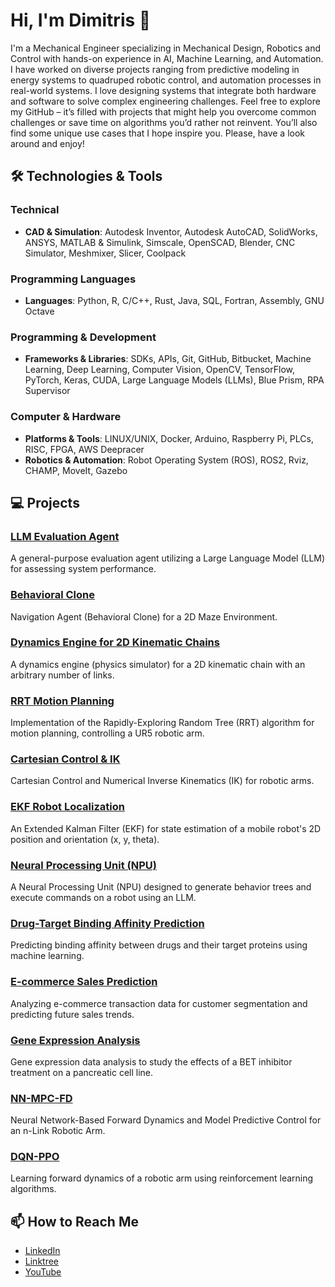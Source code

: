 # Hi, I'm Dimitris 👋

I'm a Mechanical Engineer specializing in Mechanical Design, Robotics and Control with hands-on experience in AI, Machine Learning, and Automation. I have worked on diverse projects ranging from predictive modeling in energy systems to quadruped robotic control, and automation processes in real-world systems. I love designing systems that integrate both hardware and software to solve complex engineering challenges. Feel free to explore my GitHub – it’s filled with projects that might help you overcome common challenges or save time on algorithms you’d rather not reinvent. You’ll also find some unique use cases that I hope inspire you. Please, have a look around and enjoy!


## 🛠️ Technologies & Tools

### Technical
- **CAD & Simulation**: Autodesk Inventor, Autodesk AutoCAD, SolidWorks, ANSYS, MATLAB & Simulink, Simscale, OpenSCAD, Blender, CNC Simulator, Meshmixer, Slicer, Coolpack

### Programming Languages
- **Languages**: Python, R, C/C++, Rust, Java, SQL, Fortran, Assembly, GNU Octave

### Programming & Development
- **Frameworks & Libraries**: SDKs, APIs, Git, GitHub, Bitbucket, Machine Learning, Deep Learning, Computer Vision, OpenCV, TensorFlow, PyTorch, Keras, CUDA, Large Language Models (LLMs), Blue Prism, RPA Supervisor

### Computer & Hardware
- **Platforms & Tools**: LINUX/UNIX, Docker, Arduino, Raspberry Pi, PLCs, RISC, FPGA, AWS Deepracer
- **Robotics & Automation**: Robot Operating System (ROS), ROS2, Rviz, CHAMP, MoveIt, Gazebo


## 💻 Projects

### [LLM Evaluation Agent](https://github.com/your-profile/llm-evaluation-agent)
A general-purpose evaluation agent utilizing a Large Language Model (LLM) for assessing system performance.

### [Behavioral Clone](https://github.com/your-profile/behavioral-clone)
Navigation Agent (Behavioral Clone) for a 2D Maze Environment.

### [Dynamics Engine for 2D Kinematic Chains](https://github.com/your-profile/dynamics-engine-2d-kinematic-chains)
A dynamics engine (physics simulator) for a 2D kinematic chain with an arbitrary number of links.

### [RRT Motion Planning](https://github.com/your-profile/rrt-motion-planning)
Implementation of the Rapidly-Exploring Random Tree (RRT) algorithm for motion planning, controlling a UR5 robotic arm.

### [Cartesian Control & IK](https://github.com/your-profile/cartesian-control-IK)
Cartesian Control and Numerical Inverse Kinematics (IK) for robotic arms.

### [EKF Robot Localization](https://github.com/your-profile/ekf-robot-localization)
An Extended Kalman Filter (EKF) for state estimation of a mobile robot's 2D position and orientation (x, y, theta).

### [Neural Processing Unit (NPU)](https://github.com/your-profile/npu)
A Neural Processing Unit (NPU) designed to generate behavior trees and execute commands on a robot using an LLM.

### [Drug-Target Binding Affinity Prediction](https://github.com/your-profile/drug-target-binding-affinity-prediction)
Predicting binding affinity between drugs and their target proteins using machine learning.

### [E-commerce Sales Prediction](https://github.com/your-profile/ecommerce-sales-prediction)
Analyzing e-commerce transaction data for customer segmentation and predicting future sales trends.

### [Gene Expression Analysis](https://github.com/your-profile/gene-expression-analysis)
Gene expression data analysis to study the effects of a BET inhibitor treatment on a pancreatic cell line.

### [NN-MPC-FD](https://github.com/your-profile/nn-mpc-fd)
Neural Network-Based Forward Dynamics and Model Predictive Control for an n-Link Robotic Arm.

### [DQN-PPO](https://github.com/your-profile/dqn-ppo)
Learning forward dynamics of a robotic arm using reinforcement learning algorithms.


## 📫 How to Reach Me
- [LinkedIn](https://www.linkedin.com/in/anastasiou-dimitris/)
- [Linktree](https://linktr.ee/dimitris.anastasiou)
- [YouTube](https://www.youtube.com/@da-labs)




<!--
**dimitris-anastasiou/dimitris-anastasiou** is a ✨ _special_ ✨ repository because its `README.md` (this file) appears on your GitHub profile.

Here are some ideas to get you started:

- 🔭 I’m currently working on ...
- 🌱 I’m currently learning ...
- 👯 I’m looking to collaborate on ...
- 🤔 I’m looking for help with ...
- 💬 Ask me about ...
- 📫 How to reach me: ...
- 😄 Pronouns: ...
- ⚡ Fun fact: ...
-->
